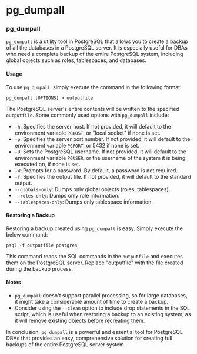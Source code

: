 # pg_dumpall

### pg_dumpall

`pg_dumpall` is a utility tool in PostgreSQL that allows you to create a backup of all the databases in a PostgreSQL server. It is especially useful for DBAs who need a complete backup of the entire PostgreSQL system, including global objects such as roles, tablespaces, and databases. 

#### Usage

To use `pg_dumpall`, simply execute the command in the following format:

```
pg_dumpall [OPTIONS] > outputfile
```

The PostgreSQL server's entire contents will be written to the specified `outputfile`. Some commonly used options with `pg_dumpall` include:

- `-h`: Specifies the server host. If not provided, it will default to the environment variable `PGHOST`, or "local socket" if none is set.
- `-p`: Specifies the server port number. If not provided, it will default to the environment variable `PGPORT`, or 5432 if none is set.
- `-U`: Sets the PostgreSQL username. If not provided, it will default to the environment variable `PGUSER`, or the username of the system it is being executed on, if none is set.
- `-W`: Prompts for a password. By default, a password is not required.
- `-f`: Specifies the output file. If not provided, it will default to the standard output.
- `--globals-only`: Dumps only global objects (roles, tablespaces).
- `--roles-only`: Dumps only role information.
- `--tablespaces-only`: Dumps only tablespace information.

#### Restoring a Backup

Restoring a backup created using `pg_dumpall` is easy. Simply execute the below command:

```
psql -f outputfile postgres
```

This command reads the SQL commands in the `outputfile` and executes them on the PostgreSQL server. Replace "outputfile" with the file created during the backup process.

#### Notes 

- `pg_dumpall` doesn't support parallel processing, so for large databases, it might take a considerable amount of time to create a backup.
- Consider using the `--clean` option to include drop statements in the SQL script, which is useful when restoring a backup to an existing system, as it will remove existing objects before recreating them.

In conclusion, `pg_dumpall` is a powerful and essential tool for PostgreSQL DBAs that provides an easy, comprehensive solution for creating full backups of the entire PostgreSQL server system.